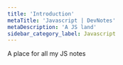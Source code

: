 ```yaml
---
title: 'Introduction'
metaTitle: 'Javascript | DevNotes'
metaDescription: 'A JS land'
sidebar_category_label: Javascript
---
```


A place for all my JS notes
